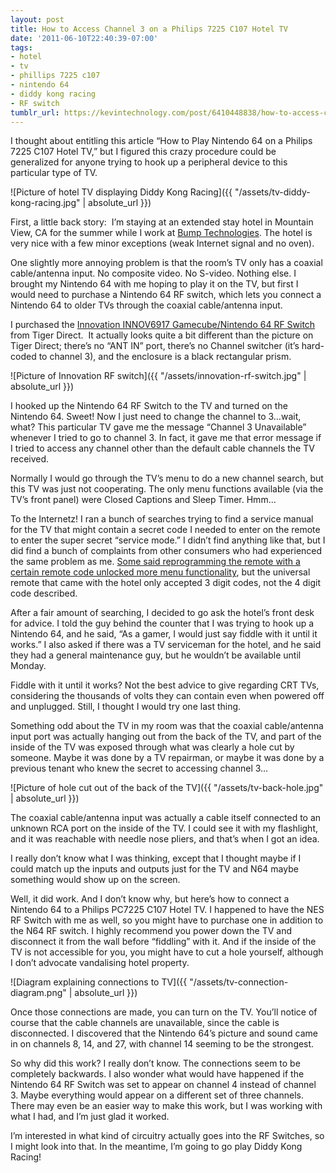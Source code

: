 ```yaml
---
layout: post
title: How to Access Channel 3 on a Philips 7225 C107 Hotel TV
date: '2011-06-10T22:40:39-07:00'
tags:
- hotel
- tv
- phillips 7225 c107
- nintendo 64
- diddy kong racing
- RF switch
tumblr_url: https://kevintechnology.com/post/6410448838/how-to-access-channel-3-on-a-philips-7225-c107
---
```


I thought about entitling this article “How to Play Nintendo 64 on a Philips 7225 C107 Hotel TV,” but I figured this crazy procedure could be generalized for anyone trying to hook up a peripheral device to this particular type of TV.

![Picture of hotel TV displaying Diddy Kong Racing]({{ "/assets/tv-diddy-kong-racing.jpg" | absolute_url }})

First, a little back story:  I’m staying at an extended stay hotel in Mountain View, CA for the summer while I work at [Bump Technologies](http://bu.mp). The hotel is very nice with a few minor exceptions (weak Internet signal and no oven).  

One slightly more annoying problem is that the room’s TV only has a coaxial cable/antenna input. No composite video. No S-video. Nothing else. I brought my Nintendo 64 with me hoping to play it on the TV, but first I would need to purchase a Nintendo 64 RF switch, which lets you connect a Nintendo 64 to older TVs through the coaxial cable/antenna input.

I purchased the [Innovation INNOV6917 Gamecube/Nintendo 64 RF Switch](http://www.tigerdirect.com/applications/searchtools/item-details.asp?EdpNo=4456128) from Tiger Direct.  It actually looks quite a bit different than the picture on Tiger Direct; there’s no “ANT IN” port, there’s no Channel switcher (it’s hard-coded to channel 3), and the enclosure is a black rectangular prism.

![Picture of Innovation RF switch]({{ "/assets/innovation-rf-switch.jpg" | absolute_url }})

I hooked up the Nintendo 64 RF Switch to the TV and turned on the Nintendo 64. Sweet! Now I just need to change the channel to 3…wait, what? This particular TV gave me the message “Channel 3 Unavailable” whenever I tried to go to channel 3. In fact, it gave me that error message if I tried to access any channel other than the default cable channels the TV received.

Normally I would go through the TV’s menu to do a new channel search, but this TV was just not cooperating. The only menu functions available (via the TV’s front panel) were Closed Captions and Sleep Timer. Hmm…

To the Internetz! I ran a bunch of searches trying to find a service manual for the TV that might contain a secret code I needed to enter on the remote to enter the super secret “service mode.” I didn’t find anything like that, but I did find a bunch of complaints from other consumers who had experienced the same problem as me. [Some said reprogramming the remote with a certain remote code unlocked more menu functionality](http://www.fixya.com/support/t1841865-philips_pc7225_hotel_tv_access_menu), but the universal remote that came with the hotel only accepted 3 digit codes, not the 4 digit code described.

After a fair amount of searching, I decided to go ask the hotel’s front desk for advice. I told the guy behind the counter that I was trying to hook up a Nintendo 64, and he said, “As a gamer, I would just say fiddle with it until it works.” I also asked if there was a TV serviceman for the hotel, and he said they had a general maintenance guy, but he wouldn’t be available until Monday.

Fiddle with it until it works? Not the best advice to give regarding CRT TVs, considering the thousands of volts they can contain even when powered off and unplugged. Still, I thought I would try one last thing.

Something odd about the TV in my room was that the coaxial cable/antenna input port was actually hanging out from the back of the TV, and part of the inside of the TV was exposed through what was clearly a hole cut by someone. Maybe it was done by a TV repairman, or maybe it was done by a previous tenant who knew the secret to accessing channel 3…

![Picture of hole cut out of the back of the TV]({{ "/assets/tv-back-hole.jpg" | absolute_url }})

The coaxial cable/antenna input was actually a cable itself connected to an unknown RCA port on the inside of the TV. I could see it with my flashlight, and it was reachable with needle nose pliers, and that’s when I got an idea.

I really don’t know what I was thinking, except that I thought maybe if I could match up the inputs and outputs just for the TV and N64 maybe something would show up on the screen.

Well, it did work. And I don’t know why, but here’s how to connect a Nintendo 64 to a Philips PC7225 C107 Hotel TV. I happened to have the NES RF Switch with me as well, so you might have to purchase one in addition to the N64 RF switch. I highly recommend you power down the TV and disconnect it from the wall before “fiddling” with it. And if the inside of the TV is not accessible for you, you might have to cut a hole yourself, although I don’t advocate vandalising hotel property.

![Diagram explaining connections to TV]({{ "/assets/tv-connection-diagram.png" | absolute_url }})

Once those connections are made, you can turn on the TV. You’ll notice of course that the cable channels are unavailable, since the cable is disconnected. I discovered that the Nintendo 64’s picture and sound came in on channels 8, 14, and 27, with channel 14 seeming to be the strongest.

So why did this work? I really don’t know. The connections seem to be completely backwards. I also wonder what would have happened if the Nintendo 64 RF Switch was set to appear on channel 4 instead of channel 3. Maybe everything would appear on a different set of three channels. There may even be an easier way to make this work, but I was working with what I had, and I’m just glad it worked.  

I’m interested in what kind of circuitry actually goes into the RF Switches, so I might look into that. In the meantime, I’m going to go play Diddy Kong Racing!
